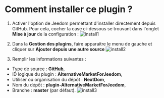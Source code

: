 # Comment installer ce plugin ?

1. Activer l'option de Jeedom permettant d'installer directement depuis GitHub. Pour cela, cocher la case ci-dessous se trouvant dans l'onglet __Mise à jour__ de la configuration : 
![install1](https://github.com/NextDom/plugin-AlternativeMarketForJeedom/raw/master/docs/images/HowToInstall1.png)

2. Dans la __Gestion des plugins__, faire apparaitre le menu de gauche et cliquer sur __Ajouter depuis une autre source__
![install2](https://github.com/NextDom/plugin-AlternativeMarketForJeedom/raw/master/docs/images/HowToInstall2.png)

3. Remplir les informations suivantes : 
* Type de source : __GitHub__,
* ID logique du plugin : __AlternativeMarketForJeedom__,
* Utiliser ou organisation du dépôt : __NextDom__,
* Nom du dépôt : __plugin-AlternativeMarketForJeedom__,
* Branche : __master__ (par défaut).
![install3](https://github.com/NextDom/plugin-AlternativeMarketForJeedom/raw/master/docs/images/HowToInstall3.png)
